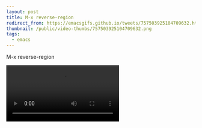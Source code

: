 ```yaml
---
layout: post
title: M-x reverse-region
redirect_from: https://emacsgifs.github.io/tweets/757503925104709632.html
thumbnail: /public/video-thumbs/757503925104709632.png
tags:
  - emacs
---
```


M-x reverse-region

<video controls autoplay loop>
  <source src="/public/videos/757503925104709632.mp4" type="video/mp4">
    Sorry your browser does not support the video tag, maybe time to upgrade?
</video>
